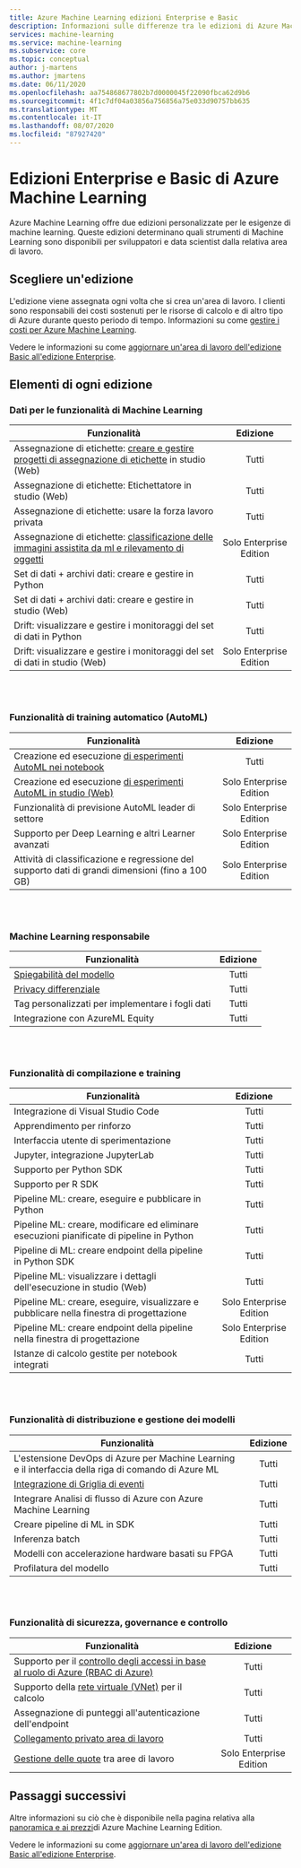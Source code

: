 ```yaml
---
title: Azure Machine Learning edizioni Enterprise e Basic
description: Informazioni sulle differenze tra le edizioni di Azure Machine Learning.
services: machine-learning
ms.service: machine-learning
ms.subservice: core
ms.topic: conceptual
author: j-martens
ms.author: jmartens
ms.date: 06/11/2020
ms.openlocfilehash: aa754868677802b7d0000045f22090fbca62d9b6
ms.sourcegitcommit: 4f1c7df04a03856a756856a75e033d90757bb635
ms.translationtype: MT
ms.contentlocale: it-IT
ms.lasthandoff: 08/07/2020
ms.locfileid: "87927420"
---
```

# <a name="enterprise-and-basic-editions-of-azure-machine-learning"></a>Edizioni Enterprise e Basic di Azure Machine Learning 

Azure Machine Learning offre due edizioni personalizzate per le esigenze di machine learning. Queste edizioni determinano quali strumenti di Machine Learning sono disponibili per sviluppatori e data scientist dalla relativa area di lavoro.

## <a name="choose-an-edition"></a>Scegliere un'edizione

L'edizione viene assegnata ogni volta che si crea un'area di lavoro. I clienti sono responsabili dei costi sostenuti per le risorse di calcolo e di altro tipo di Azure durante questo periodo di tempo. Informazioni su come [gestire i costi per Azure Machine Learning](concept-plan-manage-cost.md).

Vedere le informazioni su come [aggiornare un'area di lavoro dell'edizione Basic all'edizione Enterprise](how-to-manage-workspace.md#upgrade). 

## <a name="whats-in-each-edition"></a>Elementi di ogni edizione

### <a name="data-for-machine-learning-capabilities"></a>Dati per le funzionalità di Machine Learning  

| Funzionalità                     | Edizione                 |
|------------------------------------------------------------------------------------|:-----------:|
| Assegnazione di etichette: [creare e gestire progetti di assegnazione di etichette](tutorial-labeling.md) in studio (Web)                                                | Tutti                     |
| Assegnazione di etichette: Etichettatore in studio (Web)                                    | Tutti                     |
| Assegnazione di etichette: usare la forza lavoro privata                               | Tutti                     |
| Assegnazione di etichette: [classificazione delle immagini assistita da ml e rilevamento di oggetti](how-to-label-images.md)                  | Solo Enterprise Edition |
| Set di dati + archivi dati: creare e gestire in Python                       | Tutti                     |
| Set di dati + archivi dati: creare e gestire in studio (Web)                         | Tutti                     |
| Drift: visualizzare e gestire i monitoraggi del set di dati in Python                           | Tutti                     |
| Drift: visualizzare e gestire i monitoraggi del set di dati in studio (Web)                            | Solo Enterprise Edition |


<br/>
<br/>

### <a name="automated-training-capabilities-automl"></a>Funzionalità di training automatico (AutoML)

| Funzionalità    | Edizione                 |
|------------------------------------------------------------------------------------|:-----------:|
| Creazione ed esecuzione [di esperimenti AutoML nei notebook](how-to-configure-auto-train.md)               | Tutti                     |
| Creazione ed esecuzione [di esperimenti AutoML in studio (Web)](how-to-use-automated-ml-for-ml-models.md)   | Solo Enterprise Edition |
| Funzionalità di previsione AutoML leader di settore             | Solo Enterprise Edition |
| Supporto per Deep Learning e altri Learner avanzati | Solo Enterprise Edition |
| Attività di classificazione e regressione del supporto dati di grandi dimensioni (fino a 100 GB)                     | Solo Enterprise Edition |


<br/>
<br/>

### <a name="responsible-machine-learning"></a>Machine Learning responsabile

| Funzionalità    | Edizione                 |
|------------------------------------------------------------------------------------|:-----------:|
| [Spiegabilità del modello](how-to-machine-learning-interpretability-automl.md)                                              | Tutti                     |
| [Privacy differenziale](how-to-differential-privacy.md)                          | Tutti                     |
| Tag personalizzati per implementare i fogli dati    | Tutti                     |
| Integrazione con AzureML Equity                                      | Tutti                     |

<br/>
<br/>


### <a name="build-and-train-capabilities"></a>Funzionalità di compilazione e training

| Funzionalità    | Edizione                 |
|------------------------------------------------------------------------------------|:-----------:|
| Integrazione di Visual Studio Code                                                     | Tutti                     |
| Apprendimento per rinforzo                                                             | Tutti                     |
| Interfaccia utente di sperimentazione                                                                 | Tutti                     |
| Jupyter, integrazione JupyterLab                                                    | Tutti                     |
| Supporto per Python SDK                                                                 | Tutti                     |
| Supporto per R SDK                                                                      | Tutti                     |
| Pipeline ML: creare, eseguire e pubblicare in Python                           | Tutti                     |
| Pipeline ML: creare, modificare ed eliminare esecuzioni pianificate di pipeline in Python| Tutti                     |
| Pipeline di ML: creare endpoint della pipeline in Python SDK                                   | Tutti                     |
| Pipeline ML: visualizzare i dettagli dell'esecuzione in studio (Web)                                              | Tutti                     |
| Pipeline ML: creare, eseguire, visualizzare e pubblicare nella finestra di progettazione                  | Solo Enterprise Edition |
| Pipeline ML: creare endpoint della pipeline nella finestra di progettazione | Solo Enterprise Edition |
| Istanze di calcolo gestite per notebook integrati                                 | Tutti                     |


<br/>
<br/>

### <a name="deployment-and-model-management-capabilities"></a>Funzionalità di distribuzione e gestione dei modelli

| Funzionalità                            | Edizione                 |
|------------------------------------------------------------------------------------|:-----------:|
| L'estensione DevOps di Azure per Machine Learning e il interfaccia della riga di comando di Azure ML                 | Tutti                     |
| [Integrazione di Griglia di eventi](how-to-use-event-grid.md)                                                             | Tutti                     |
| Integrare Analisi di flusso di Azure con Azure Machine Learning                       | Tutti                     |
| Creare pipeline di ML in SDK                                                         | Tutti                     |
| Inferenza batch                                                                  | Tutti                     |
| Modelli con accelerazione hardware basati su FPGA                                             | Tutti                     |
| Profilatura del modello                                                                    | Tutti                     |

<br/>
<br/>

### <a name="security-governance-and-control-capabilities"></a>Funzionalità di sicurezza, governance e controllo

| Funzionalità     | Edizione                 |
|------------------------------------------------------------------------------------|:-----------:|
| Supporto per il [controllo degli accessi in base al ruolo di Azure (RBAC di Azure)](how-to-assign-roles.md)                                           | Tutti                     |
| Supporto della [rete virtuale (VNet)](how-to-enable-virtual-network.md) per il calcolo                                         | Tutti                     |
| Assegnazione di punteggi all'autenticazione dell'endpoint                                                    | Tutti                     |
| [Collegamento privato area di lavoro](how-to-configure-private-link.md)                                                            | Tutti                     |
| [Gestione delle quote](how-to-manage-quotas.md) tra aree di lavoro                                                 | Solo Enterprise Edition |

## <a name="next-steps"></a>Passaggi successivi

Altre informazioni su ciò che è disponibile nella pagina relativa alla [panoramica e ai prezzi](https://azure.microsoft.com/pricing/details/machine-learning/)di Azure Machine Learning Edition. 

Vedere le informazioni su come [aggiornare un'area di lavoro dell'edizione Basic all'edizione Enterprise](how-to-manage-workspace.md#upgrade). 
